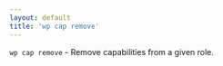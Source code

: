 ```yaml
---
layout: default
title: 'wp cap remove'
---
```


`wp cap remove` - Remove capabilities from a given role.



